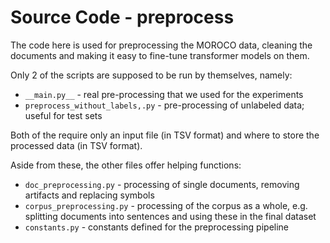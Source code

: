 # Source Code - preprocess

The code here is used for preprocessing the MOROCO data, cleaning the documents and making it easy to fine-tune transformer models on them.

Only 2 of the scripts are supposed to be run by themselves, namely:
- `__main.py__` - real pre-processing that we used for the experiments
- `preprocess_without_labels,.py` - pre-processing of unlabeled data; useful for test sets

Both of the require only an input file (in TSV format) and where to store the processed data (in TSV format).

Aside from these, the other files offer helping functions:
- `doc_preprocessing.py` - processing of single documents, removing artifacts and replacing symbols
- `corpus_preprocessing.py` - processing of the corpus as a whole, e.g. splitting documents into sentences and using these in the final dataset
- `constants.py` - constants defined for the preprocessing pipeline
